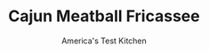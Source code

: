 ---
layout: ../../layouts/MarkdownPostLayout.astro
title: Cajun Meatball Fricassee
author: America's Test Kitchen
pubDate: 2023-03-15
description: "To power up your stew, start with a chocolate roux."
image_url: https://res.cloudinary.com/hksqkdlah/image/upload/ar_1:1,c_fill,dpr_2.0,f_auto,fl_lossy.progressive.strip_profile,g_faces:auto,q_auto:low,w_344/SFS_CajunMeatballFricassee-132_qrjavt
tags: ["Main Courses","Creole & Cajun","Beef"]
calories: 4531
protein: 46
carbohydrates: 28
fats: 
fiber: 1
ingredients: ["22 square, saltines","1 cup, milk","2 tablespoons, Worcestershire sauce","2 pounds, 85 percent lean ground beef","2 ounces, Parmesan cheese, grated (1 cup)","1 tablespoon, Tony Chachere's Original Creole Seasoning","1 1/2 teaspoons, dried thyme","1 teaspoon, pepper","1/3 cup, vegetable oil","1/3 cup, all-purpose flour","1 , onion, chopped","1 , green bell pepper, stemmed, seeded, and chopped","1 , celery rib, chopped","2 slices, bacon, cut into ½-inch pieces","6 , scallions, white and green parts separated and sliced thin","3 , garlic cloves, minced","1/2 teaspoon, Tony Chachere's Original Creole Seasoning","4 cups, chicken broth","1 tablespoon, Worcestershire sauce","Cooked, white rice"]
serves: 6
time: "1¾ hours"
instructions: ["FOR THE MEATBALLS: Adjust oven rack to upper-middle position and heat oven to 425 degrees. Set wire rack in aluminum foil–lined rimmed baking sheet and spray rack evenly with vegetable oil spray.","Place saltines in large zipper-lock bag, seal bag, and crush saltines fine with rolling pin. Whisk saltines, milk, and Worcestershire together in large bowl. Let sit for 5 minutes to soften saltines. Whisk saltine mixture until smooth paste forms. Add beef, Parmesan, Creole seasoning, thyme, and pepper and mix with your hands until thoroughly combined.","Divide mixture into about 24 scant ¼-cup portions. Roll portions between your slightly wet hands to form meatballs and evenly space on prepared wire rack. Roast meatballs until lightly browned on top, about 25 minutes.","FOR THE STEW: Meanwhile, heat oil in large Dutch oven over medium-high heat until just smoking. Using rubber spatula, stir in flour and cook, stirring constantly, until mixture is color of peanut butter, 2 to 5 minutes. Reduce heat to medium and continue to cook, stirring constantly, until roux has darkened to color of milk chocolate, 5 to 10 minutes longer.","Stir in onion, bell pepper, celery, and bacon and cook until vegetables are softened, 7 to 10 minutes. Stir in scallion whites, garlic, and Creole seasoning and cook until fragrant, about 1 minute. Whisk in broth and Worcestershire until thoroughly combined. Bring to boil over medium-high heat.","Add meatballs to stew; reduce heat to low; and cook, covered, until flavors have melded, about 20 minutes. Uncover; increase heat to medium-high; and cook until thickened to texture of heavy cream, 8 to 12 minutes. Serve over rice, sprinkled with scallion greens."]
nutrition: ["924 mg Potassium","564 mg Phosphorus","412 mg Calcium","6 mg Iron","64 mg Magnesium","946 mg Sodium","8 mg Zinc","49 g Fat","11 mg Niacin (B3)","23 g Monounsaturated","4 g Polyunsaturated","20 mg Vitamin C","134 mg Cholesterol","16 g Saturated","1 g Trans","1 g Fiber","23 µg Folic acid","40 µg Folate (food)","7 g Sugars","36 µg Vitamin K","353 g Water","28 g Carbs","80 µg Folate equivalent (total)","46 g Protein","3 mg Vitamin E","3 µg Vitamin B12","89 µg Vitamin A","755 kcal Energy","4531 calories"]
notes: "We recommend using a #16 portion scoop to divvy up the meatball mixture. To make shaping easier, wet your hands slightly. Serve with a dash of Louisiana-style hot sauce."
---